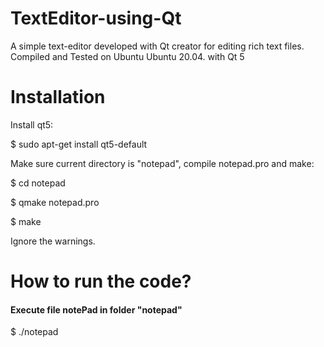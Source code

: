 # TextEditor-using-Qt
A simple text-editor developed with Qt creator for editing rich text files. Compiled and Tested on Ubuntu Ubuntu 20.04. with Qt 5

# Installation 

Install qt5:  

$ sudo apt-get install qt5-default  

Make sure current directory is "notepad", compile notepad.pro and make:  

$ cd notepad  

$ qmake notepad.pro  

$ make  

Ignore the warnings.  


# How to run the code?


#### Execute file notePad in folder "notepad"

$ ./notepad
